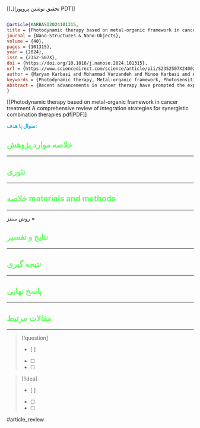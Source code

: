 
[[تحقیق نوشتن پروپوزال PDT]]
```bibtex

@article{KARBASI2024101315,
title = {Photodynamic therapy based on metal-organic framework in cancer treatment: A comprehensive review of integration strategies for synergistic combination therapies},
journal = {Nano-Structures & Nano-Objects},
volume = {40},
pages = {101315},
year = {2024},
issn = {2352-507X},
doi = {https://doi.org/10.1016/j.nanoso.2024.101315},
url = {https://www.sciencedirect.com/science/article/pii/S2352507X24002269},
author = {Maryam Karbasi and Mohammad Varzandeh and Minoo Karbasi and Amirali {Iranpour Mobarakeh} and Mahtab Falahati and Michael R. Hamblin},
keywords = {Photodynamic therapy, Metal-organic framework, Photosensitizer, Cancer, Combination therapy},
abstract = {Recent advancements in cancer therapy have prompted the exploration of innovative and synergistic treatment modalities to minimize side effects and enhance efficacy. Photodynamic therapy (PDT) leverages the ability of photosensitizers (PS) to produce reactive oxygen species (ROS) mediated by molecular oxygen and light. Metal-Organic Framework (MOF) materials are distinguished by their high porosity, abundant surface functional groups, and tunable chemophysical characteristics, which allows for the engineering of nanoparticles for diverse therapies and imaging applications. These characteristics originate from the building blocks of MOFs, which are metallic ions or clusters and organic constituents. This paper outlines a systematic path, beginning with the history, principles, and mechanism of PDT in cancer therapy. Since combining MOF-based PDT with other treatment modalities has shown promising results in preclinical studies, further optimization of these combination strategies is needed to maximize the therapeutic efficacy. So, the novelty of this review stems from the comprehensive systematic exploration of the recent advances of MOFs- and nMOFs-based PDT in cancer mono- and multi-therapy.}
}


```

[[Photodynamic therapy based on metal-organic framework in cancer treatment A comprehensive review of integration strategies for synergistic combination therapies.pdf|PDF]]

**<span style="color:#00b0f0">سوال یا هدف:</span>**



## <span style="color:#64ff61">خلاصه موارد پژوهش</span>
---

## <span style="color:#64ff61">تئوری</span>
---



## <span style="color:#64ff61">خلاصه materials and methods</span>
---

روش سنتز = 



## <span style="color:#64ff61"> نتایج و تفسیر</span>
---



## <span style="color:#64ff61">نتیجه گیری</span>
---



## <span style="color:#64ff61">پاسخ نهایی</span>
---




## <span style="color:#64ff61">مقالات مرتبط</span>
---





> [!question] 
>- [ ] 
>- [ ]  
>- [ ] 


> [!idea] 
> - [ ] 
>- [ ] 
>- [ ] 



#article_review
